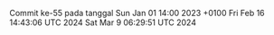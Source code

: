 Commit ke-55 pada tanggal Sun Jan 01 14:00 2023 +0100
Fri Feb 16 14:43:06 UTC 2024
Sat Mar  9 06:29:51 UTC 2024

